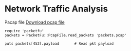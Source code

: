# Network Traffic Analysis

Pacap file  [Download pcap file](../files/packets.rb)
```
require 'packetfu'
packets = PacketFu::PcapFile.read_packets 'packets.pcap'

puts packets[452].payload       # Read pkt payload
```